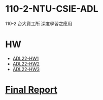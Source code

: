 # 110-2-NTU-CSIE-ADL
110-2 台大資工所 深度學習之應用
# HW
* [ADL22-HW1](https://github.com/paul0728/110-2-NTU-CSIE-ADL/tree/main/ADL22-HW1)
* [ADL22-HW2](https://github.com/paul0728/110-2-NTU-CSIE-ADL/tree/main/ADL22-HW2)
* [ADL22-HW3](https://github.com/paul0728/110-2-NTU-CSIE-ADL/tree/main/ADL22-HW3)
# [Final Report](https://github.com/paul0728/110-2-NTU-CSIE-ADL/tree/main/ADL-Final)





